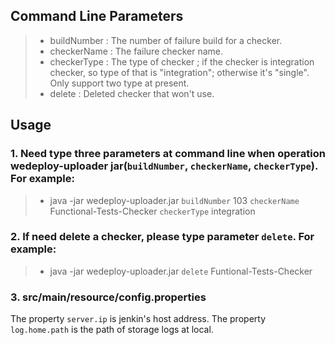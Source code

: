 ##  Command Line Parameters
> * buildNumber : The number of failure build for a checker.
> * checkerName : The failure checker name.
> * checkerType : The type of checker ; if the checker is integration checker, so type of that is "integration"; otherwise it's "single". Only support two type at present. 
> * delete : Deleted checker that won't use.
##  Usage
### 1. Need type three parameters at command line when operation wedeploy-uploader jar(`buildNumber`, `checkerName`, `checkerType`). For example:
> * java -jar wedeploy-uploader.jar `buildNumber` 103 `checkerName` Functional-Tests-Checker `checkerType` integration
### 2. If need delete a checker, please type parameter `delete`. For example:
> * java -jar wedeploy-uploader.jar `delete` Funtional-Tests-Checker
### 3. src/main/resource/config.properties
The property `server.ip` is jenkin's host address.
The property `log.home.path` is the path of storage logs at local.
